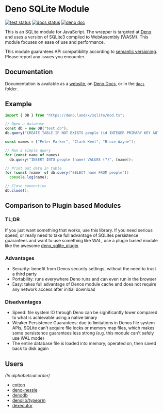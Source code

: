 # Deno SQLite Module

[![test status](https://github.com/dyedgreen/deno-sqlite/workflows/tests/badge.svg?branch=master)](https://github.com/dyedgreen/deno-sqlite/actions)
[![docs status](https://github.com/dyedgreen/deno-sqlite/workflows/docs/badge.svg?branch=master)][docs-web]
[![deno doc](https://doc.deno.land/badge.svg)][docs-deno]

[docs-deno]: https://deno.land/x/sqlite
[docs-web]: https://dyedgreen.github.io/deno-sqlite/

This is an SQLite module for JavaScript. The wrapper is targeted at [Deno](https://deno.land)
and uses a version of SQLite3 compiled to WebAssembly (WASM). This module focuses on ease of use
and performance.

This module guarantees API compatibility according to [semantic versioning](https://semver.org). Please
report any issues you encounter.

## Documentation

Documentation is available as a [website][docs-web], on [Deno Docs][docs-deno], or in the
[`docs`](./docs/README.md) folder.

## Example

```javascript
import { DB } from "https://deno.land/x/sqlite/mod.ts";

// Open a database
const db = new DB("test.db");
db.query("CREATE TABLE IF NOT EXISTS people (id INTEGER PRIMARY KEY AUTOINCREMENT, name TEXT)");

const names = ["Peter Parker", "Clark Kent", "Bruce Wayne"];

// Run a simple query
for (const name of names)
  db.query("INSERT INTO people (name) VALUES (?)", [name]);

// Print out data in table
for (const [name] of db.query("SELECT name FROM people"))
  console.log(name);

// Close connection
db.close();
```

## Comparison to Plugin based Modules

### TL;DR
If you just want something that works, use this library. If you need serious speed,
or really need to take full advantage of SQLites persistence guarantees and want to
use something like WAL, use a plugin based module like the awesome
[deno_sqlite_plugin](https://github.com/crabmusket/deno_sqlite_plugin).

### Advantages
- Security: benefit from Denos security settings, without the need to trust a third party
- Portability: runs everywhere Deno runs and can even run in the browser
- Easy: takes full advantage of Denos module cache and does not require any network access after initial download

### Disadvantages
- Speed: file system IO through Deno can be significantly lower compared to what is achievable using a native binary
- Weaker Persistence Guarantees: due to limitations in Denos file system APIs, SQLite can't acquire file locks or
  memory map files, which makes some persistence guarantees less strong (e.g. this module can't safely use WAL mode)
- The entire database file is loaded into memory, operated on, then saved back to disk again

## Users

_(In alphabetical order)_
- [cotton](https://github.com/rahmanfadhil/cotton)
- [deno-nessie](https://github.com/halvardssm/deno-nessie)
- [denodb](https://github.com/eveningkid/denodb)
- [denolib/typeorm](https://github.com/denolib/typeorm)
- [dexecutor](https://github.com/denjucks/dexecutor)
